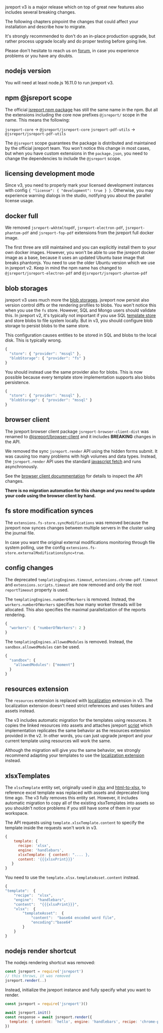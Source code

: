 jsreport v3 is a major release which on top of great new features also includes several breaking changes.

The following chapters pinpoint the changes that could affect your installation and describe how to migrate.

It's strongly recommended to don't do an in-place production upgrade, but rather process upgrade locally and do proper testing before going live.

Please don't hesitate to reach us on [forum](https://forum.jsreport.net), in case you experience problems or you have any doubts.

## nodejs version
You will need at least node.js 16.11.0 to run jsreport v3.

## npm @jsreport scope
The official [jsreport npm package](https://www.npmjs.com/package/jsreport) has still the same name in the npm. But all the extensions including the core now prefixes `@jsreport/` scope in the name. This means the following:

`jsreport-core` -> `@jsreport/jsreport-core`
`jsreport-pdf-utils` -> `@jsreport/jsreport-pdf-utils`

The `@jsreport` scope guarantees the package is distributed and maintained by the official jsreport team.
You won't notice this change in most cases, but when you have custom extensions in the `package.json`, you need to change the dependencies to include the `@jsreport` scope.

## licensing development mode
Since v3, you need to properly mark your licensed development instances with config `{ "license": { "development": true } }`. Otherwise, you may experience warning dialogs in the studio, notifying you about the parallel license usage.

## docker full
We removed `jsreport-wkhtmltopdf`, `jsreport-electron-pdf`, `jsreport-phantom-pdf` and `jsreport-fop-pdf`  extensions from the jsreport full docker image.  

The first three are still maintained and you can explicitly install them to your own docker images. However, you won't be able to use the jsreport docker image as a base, because it uses an updated Ubuntu base image that breaks phantomjs. You need to use the older Ubuntu version which we use in jsreport v2. Keep in mind the npm name has changed to `@jsreport/jsreport-electron-pdf` and `@jsreport/jsreport-phantom-pdf`

## blob storages
jsreport v3 uses much more the [blob storages](/learn/blob-storages).  jsreport now persist also version control diffs or the rendering profiles to blobs. You won't notice this when you use the `fs` store. However, SQL and Mongo users should validate this. In jsreport v2, it's typically not important if you use SQL [template store](/learn/template-stores) and store blobs to file system locally. But in v3, you should configure blob storage to persist blobs to the same store.

This configuration causes entities to be stored in SQL and blobs to the local disk. This is typically wrong.
```js
{
  "store": { "provider": "mssql" },
  "blobStorage": { "provider": "fs" }
}
```

You should instead use the same provider also for blobs. This is now possible because every template store implementation supports also blobs persistence.
```js
{
  "store": { "provider": "mssql" },
  "blobStorage": { "provider": "mssql" }
}
```

## browser client
The jsreport browser client package `jsreport-browser-client-dist` was renamed to [@jsreport/browser-client](https://www.npmjs.com/package/@jsreport/browser-client) and it includes **BREAKING** changes in the API.

We removed the sync `jsreport.render` API using the hidden forms submit. It was causing too many problems with high volumes and data types. Instead, the `jsreport.render` API uses the standard [javascript fetch](https://developer.mozilla.org/en-US/docs/Web/API/Fetch_API/Using_Fetch) and runs asynchronously.

See the [browser client docummentation](/learn/browser-client) for details to inspect the API changes.

**There is no migration automation for this change and you need to update your code using the browser client by hand.**

## fs store modification synces
The `extensions.fs-store.syncModifications` was removed because the jsreport now synces changes between multiple servers in the cluster using the journal file. 

In case you want the original external modifications monitoring through file system polling, use the config 
`extensions.fs-store.externalModificationsSync=true`.

## config changes
The deprecated `templatingEngines.timeout`, `extensions.chrome-pdf.timeout` and `extensions.scripts.timeout` are now removed and only the root `reportTimeout` property is used.

The `templatingEngines.numberOfWorkers` is removed. Instead, the `workers.numberOfWorkers` specifies how many worker threads will be allocated. This also specifies the maximal parallelization of the reports rendering.
```js
{
  "workers": { "numberOfWorkers": 2 } 
}
```

The `templatingEngines.allowedModules` is removed. Instead, the `sandbox.allowedModules` can be used.
```js
{
  "sandbox": {
    "allowedModules": ["moment"]
  }
}
```

## resources extension
The `resources` extension is replaced with [localization](/learn/localization) extension in v3.  The localization extension doesn't need strict references and uses folders and assets instead.

The v3 includes automatic migration for the templates using resources. It copies the linked resources into assets and attaches jsreport [script](/learn/script) which implementation replicates the same behavior as the resources extension provided in the v2. In other words, you can just upgrade jsreport and your current template using resources will work the same.

Although the migration will give you the same behavior, we strongly recommend adapting your templates to use the [localization extension](/learn/localization) instead.

## xlsxTemplates
The `xlsxTemplate` entity set, originally used in [xlsx](/learn/xlsx) and [html-to-xlsx](/learn/html-to-xlsx), to reference excel template was replaced with assets and deprecated long time ago. The v3 fully removes this entity set. However, it includes automatic migration to copy all of the existing xlsxTemplates into assets so you shouldn't notice problems if you still have some of them in your workspace.

The API requests using `template.xlsxTemplate.content` to specify the template inside the requests won't work in v3.
```js
{
	template: {
	  recipe: 'xlsx',
	  engine: 'handlebars',
	  xlsxTemplate: { content: ".... },
	  content: '{{{xlsxPrint}}}'
   }
}
```

You need to use the `template.xlsx.templateAsset.content` instead.

```js
{
"template":  {  
	"recipe":  "xlsx",  
	"engine":  "handlebars",  
	"content":  "{{{xlsxPrint}}}",  
	"xlsx":  {  
		"templateAsset":  {  
			"content":  "base64 encoded word file",  
			"encoding":"base64" 
		}  
	}  
}
```

## nodejs render shortcut
The nodejs rendering shortcut was removed:
```js
const jsreport = require('jsreport')
// this throws, it was removed
jsreport.render(..)
```

Instead, initialize the jsreport instance and fully specify what you want to render.

```js
const jsreport = require('jsreport')()

await jsreport.init()
const response = await jsreport.render({
  template: { content: 'hello', engine: 'handlebars', recipe: 'chrome-pdf' }
})
```


